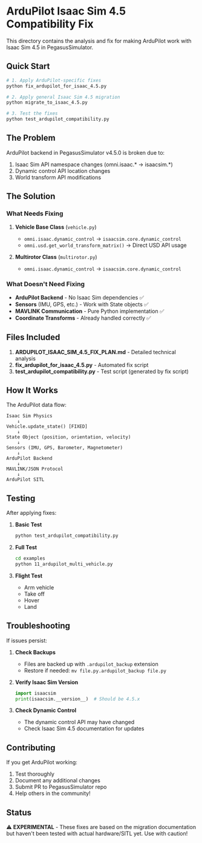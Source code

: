 # ArduPilot Isaac Sim 4.5 Compatibility Fix

This directory contains the analysis and fix for making ArduPilot work with Isaac Sim 4.5 in PegasusSimulator.

## Quick Start

```bash
# 1. Apply ArduPilot-specific fixes
python fix_ardupilot_for_isaac_4.5.py

# 2. Apply general Isaac Sim 4.5 migration
python migrate_to_isaac_4.5.py

# 3. Test the fixes
python test_ardupilot_compatibility.py
```

## The Problem

ArduPilot backend in PegasusSimulator v4.5.0 is broken due to:
1. Isaac Sim API namespace changes (omni.isaac.* → isaacsim.*)
2. Dynamic control API location changes
3. World transform API modifications

## The Solution

### What Needs Fixing

1. **Vehicle Base Class** (`vehicle.py`)
   - `omni.isaac.dynamic_control` → `isaacsim.core.dynamic_control`
   - `omni.usd.get_world_transform_matrix()` → Direct USD API usage

2. **Multirotor Class** (`multirotor.py`)
   - `omni.isaac.dynamic_control` → `isaacsim.core.dynamic_control`

### What Doesn't Need Fixing

- **ArduPilot Backend** - No Isaac Sim dependencies ✅
- **Sensors** (IMU, GPS, etc.) - Work with State objects ✅
- **MAVLINK Communication** - Pure Python implementation ✅
- **Coordinate Transforms** - Already handled correctly ✅

## Files Included

1. **ARDUPILOT_ISAAC_SIM_4.5_FIX_PLAN.md** - Detailed technical analysis
2. **fix_ardupilot_for_isaac_4.5.py** - Automated fix script
3. **test_ardupilot_compatibility.py** - Test script (generated by fix script)

## How It Works

The ArduPilot data flow:
```
Isaac Sim Physics
    ↓
Vehicle.update_state() [FIXED]
    ↓
State Object (position, orientation, velocity)
    ↓
Sensors (IMU, GPS, Barometer, Magnetometer)
    ↓
ArduPilot Backend
    ↓
MAVLINK/JSON Protocol
    ↓
ArduPilot SITL
```

## Testing

After applying fixes:

1. **Basic Test**
   ```bash
   python test_ardupilot_compatibility.py
   ```

2. **Full Test**
   ```bash
   cd examples
   python 11_ardupilot_multi_vehicle.py
   ```

3. **Flight Test**
   - Arm vehicle
   - Take off
   - Hover
   - Land

## Troubleshooting

If issues persist:

1. **Check Backups**
   - Files are backed up with `.ardupilot_backup` extension
   - Restore if needed: `mv file.py.ardupilot_backup file.py`

2. **Verify Isaac Sim Version**
   ```python
   import isaacsim
   print(isaacsim.__version__)  # Should be 4.5.x
   ```

3. **Check Dynamic Control**
   - The dynamic control API may have changed
   - Check Isaac Sim 4.5 documentation for updates

## Contributing

If you get ArduPilot working:
1. Test thoroughly
2. Document any additional changes
3. Submit PR to PegasusSimulator repo
4. Help others in the community!

## Status

⚠️ **EXPERIMENTAL** - These fixes are based on the migration documentation but haven't been tested with actual hardware/SITL yet. Use with caution!
